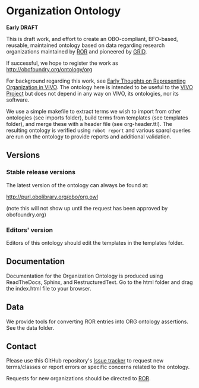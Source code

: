 # Organization Ontology

**Early DRAFT**

This is draft work, and effort to create an OBO-compliant, BFO-based, reusable, 
maintained ontology based on data regarding research organizations maintained by 
[ROR](http://ror.org) and pioneered by [GRID](http://grid.ac).

If successful, we hope to register the work as http://obofoundry.org/ontology/org

For background regarding this work, see [Early Thoughts on Representing Organization 
in VIVO](http://bit.ly/2EhMdPq).  The ontology here is intended to be useful to
the [VIVO Project](http://vivoweb.org) but does not depend in any way on VIVO, its
ontologies, nor its software.

We use a simple makefile to extract terms we wish to import from other
ontologies (see imports folder), build terms from templates (see templates folder),
and merge these with a header file (see org-header.ttl).  The resulting ontology
is verified using `robot report` and various sparql queries are run on the
ontology to provide reports and additional validation.

## Versions

### Stable release versions

The latest version of the ontology can always be found at:

http://purl.obolibrary.org/obo/org.owl

(note this will not show up until the request has been approved by obofoundry.org)

### Editors' version

Editors of this ontology should edit the templates in the templates folder.

## Documentation

Documentation for the Organization Ontology is produced using ReadTheDocs, Sphinx, and
RestructuredText.  Go to the html folder and drag the index.html file to your browser.

## Data

We provide tools for converting ROR entries into ORG ontology assertions.  See the data 
folder.

## Contact

Please use this GitHub repository's 
[Issue tracker](https://github.com/mconlon17/organization-ontology/issues) to request 
new terms/classes or report errors or specific concerns related to the ontology.

Requests for new organizations should be directed to [ROR](https://ror.org).